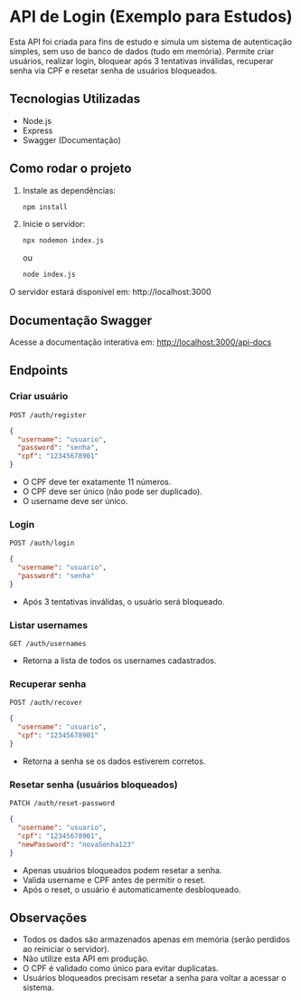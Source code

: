 # API de Login (Exemplo para Estudos)

Esta API foi criada para fins de estudo e simula um sistema de autenticação simples, sem uso de banco de dados (tudo em memória). Permite criar usuários, realizar login, bloquear após 3 tentativas inválidas, recuperar senha via CPF e resetar senha de usuários bloqueados.

## Tecnologias Utilizadas
- Node.js
- Express
- Swagger (Documentação)

## Como rodar o projeto

1. Instale as dependências:
   ```bash
   npm install
   ```
2. Inicie o servidor:
   ```bash
   npx nodemon index.js
   ```
   ou
   ```bash
   node index.js
   ```

O servidor estará disponível em: http://localhost:3000

## Documentação Swagger
Acesse a documentação interativa em: [http://localhost:3000/api-docs](http://localhost:3000/api-docs)

## Endpoints

### Criar usuário
`POST /auth/register`
```json
{
  "username": "usuario",
  "password": "senha",
  "cpf": "12345678901"
}
```
- O CPF deve ter exatamente 11 números.
- O CPF deve ser único (não pode ser duplicado).
- O username deve ser único.

### Login
`POST /auth/login`
```json
{
  "username": "usuario",
  "password": "senha"
}
```
- Após 3 tentativas inválidas, o usuário será bloqueado.

### Listar usernames
`GET /auth/usernames`
- Retorna a lista de todos os usernames cadastrados.

### Recuperar senha
`POST /auth/recover`
```json
{
  "username": "usuario",
  "cpf": "12345678901"
}
```
- Retorna a senha se os dados estiverem corretos.

### Resetar senha (usuários bloqueados)
`PATCH /auth/reset-password`
```json
{
  "username": "usuario",
  "cpf": "12345678901",
  "newPassword": "novaSenha123"
}
```
- Apenas usuários bloqueados podem resetar a senha.
- Valida username e CPF antes de permitir o reset.
- Após o reset, o usuário é automaticamente desbloqueado.

## Observações
- Todos os dados são armazenados apenas em memória (serão perdidos ao reiniciar o servidor).
- Não utilize esta API em produção.
- O CPF é validado como único para evitar duplicatas.
- Usuários bloqueados precisam resetar a senha para voltar a acessar o sistema. 